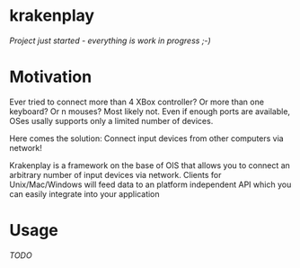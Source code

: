 krakenplay
==========

*Project just started - everything is work in progress ;-)*

Motivation
========

Ever tried to connect more than 4 XBox controller? Or more than one keyboard? Or n mouses?
Most likely not. Even if enough ports are available, OSes usally supports only a limited number of devices.

Here comes the solution: Connect input devices from other computers via network!

Krakenplay is a framework on the base of OIS that allows you to connect an arbitrary number of input devices via network. Clients for Unix/Mac/Windows will feed data to an platform independent API which you can easily integrate into your application

Usage
========
*TODO*
